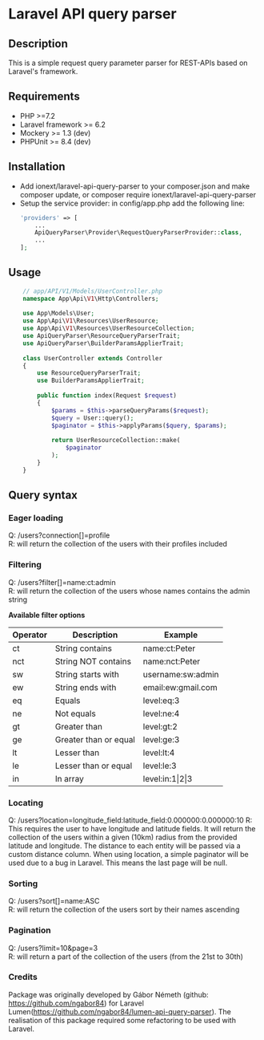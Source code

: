 # Laravel API query parser

## Description
This is a simple request query parameter parser for REST-APIs based on Laravel's framework.

## Requirements
- PHP >=7.2
- Laravel framework >= 6.2
- Mockery >= 1.3 (dev)
- PHPUnit >= 8.4 (dev)

## Installation
- Add ionext/laravel-api-query-parser to your composer.json and make composer update, or composer require ionext/laravel-api-query-parser
- Setup the service provider:
    in config/app.php add the following line:
    ```php
    'providers' => [
        ...
        ApiQueryParser\Provider\RequestQueryParserProvider::class,
        ...  
    ];
    ```
    
## Usage
```php
    // app/API/V1/Models/UserController.php
    namespace App\Api\V1\Http\Controllers;
    
    use App\Models\User;
    use App\Api\V1\Resources\UserResource;
    use App\Api\V1\Resources\UserResourceCollection;
    use ApiQueryParser\ResourceQueryParserTrait;
    use ApiQueryParser\BuilderParamsApplierTrait;
    
    class UserController extends Controller
    {
        use ResourceQueryParserTrait;
        use BuilderParamsApplierTrait;
                
        public function index(Request $request)
        {
            $params = $this->parseQueryParams($request);
            $query = User::query();
            $paginator = $this->applyParams($query, $params);
    
            return UserResourceCollection::make(
                $paginator
            );
        }
    }
```

## Query syntax

### Eager loading
Q: /users?connection[]=profile  
R: will return the collection of the users with their profiles included

### Filtering
Q: /users?filter[]=name:ct:admin    
R: will return the collection of the users whose names contains the admin string

__Available filter options__    

| Operator      | Description           | Example |
| ------------- | --------------------- | ------- |
| ct            | String contains       | name:ct:Peter |
| nct           | String NOT contains   | name:nct:Peter |
| sw	        | String starts with    | username:sw:admin |
| ew	        | String ends with      | email:ew:gmail.com |
| eq	        | Equals                | level:eq:3 |
| ne	        | Not equals            | level:ne:4 |
| gt	        | Greater than          | level:gt:2 |
| ge	        | Greater than or equal | level:ge:3 |
| lt	        | Lesser than           | level:lt:4 |
| le	        | Lesser than or equal  | level:le:3 |
| in	        | In array              | level:in:1&#124;2&#124;3 |

### Locating
Q: /users?location=longitude_field:latitude_field:0.000000:0.000000:10
R: This requires the user to have longitude and latitude fields. It will return the collection of the users within a given (10km) radius from the provided latitude and longitude. The distance to each entity will be passed via a custom distance column.
When using location, a simple paginator will be used due to a bug in Laravel. This means the last page will be null. 

### Sorting
Q: /users?sort[]=name:ASC   
R: will return the collection of the users sort by their names ascending

### Pagination
Q: /users?limit=10&page=3   
R: will return a part of the collection of the users (from the 21st to 30th)

### Credits
Package was originally developed by Gábor Németh (github: https://github.com/ngabor84) for Laravel Lumen(https://github.com/ngabor84/lumen-api-query-parser). The realisation of this package
required some refactoring to be used with Laravel.


